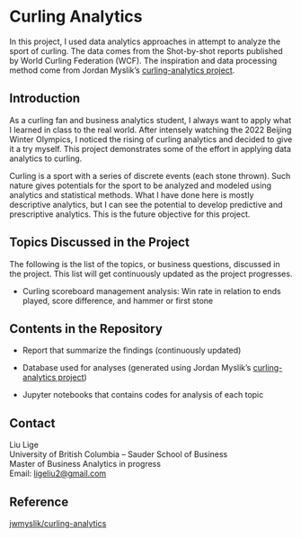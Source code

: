 # Curling Analytics

In this project, I used data analytics approaches in attempt to analyze the sport of curling. The data comes from the Shot-by-shot reports published by World Curling Federation (WCF). The inspiration and data processing method come from Jordan Myslik’s [curling-analytics project](https://github.com/jwmyslik/curling-analytics).

## Introduction

As a curling fan and business analytics student, I always want to apply what I learned in class to the real world. After intensely watching the 2022 Beijing Winter Olympics, I noticed the rising of curling analytics and decided to give it a try myself. This project demonstrates some of the effort in applying data analytics to curling.

Curling is a sport with a series of discrete events (each stone thrown). Such nature gives potentials for the sport to be analyzed and modeled using analytics and statistical methods. What I have done here is mostly descriptive analytics, but I can see the potential to develop predictive and prescriptive analytics. This is the future objective for this project.

## Topics Discussed in the Project

The following is the list of the topics, or business questions, discussed in the project. This list will get continuously updated as the project progresses.

+ Curling scoreboard management analysis: Win rate in relation to ends played, score difference, and hammer or first stone

## Contents in the Repository

+ Report that summarize the findings (continuously updated)

+ Database used for analyses (generated using Jordan Myslik’s [curling-analytics project]( https://github.com/jwmyslik/curling-analytics))

+ Jupyter notebooks that contains codes for analysis of each topic

## Contact

Liu Lige<br>
University of British Columbia – Sauder School of Business<br>
Master of Business Analytics in progress<br>
Email: [ligeliu2@gmail.com](mailto:ligeliu2@gmail.com)

## Reference

[jwmyslik/curling-analytics](https://github.com/jwmyslik/curling-analytics)
